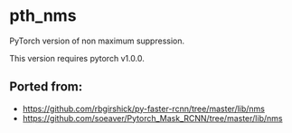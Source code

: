 # pth_nms

PyTorch version of non maximum suppression.

This version requires pytorch v1.0.0.

## Ported from: 
- https://github.com/rbgirshick/py-faster-rcnn/tree/master/lib/nms
- https://github.com/soeaver/Pytorch_Mask_RCNN/tree/master/lib/nms
